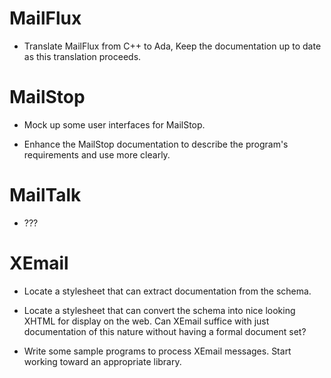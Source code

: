 
MailFlux
========

+ Translate MailFlux from C++ to Ada, Keep the documentation up to date as this translation
  proceeds.


MailStop
========

+ Mock up some user interfaces for MailStop.

+ Enhance the MailStop documentation to describe the program's requirements and use more
  clearly.

MailTalk
========

+ ???

XEmail
======

+ Locate a stylesheet that can extract documentation from the schema.

+ Locate a stylesheet that can convert the schema into nice looking XHTML for display on the
  web. Can XEmail suffice with just documentation of this nature without having a formal
  document set?

+ Write some sample programs to process XEmail messages. Start working toward an appropriate
  library.
